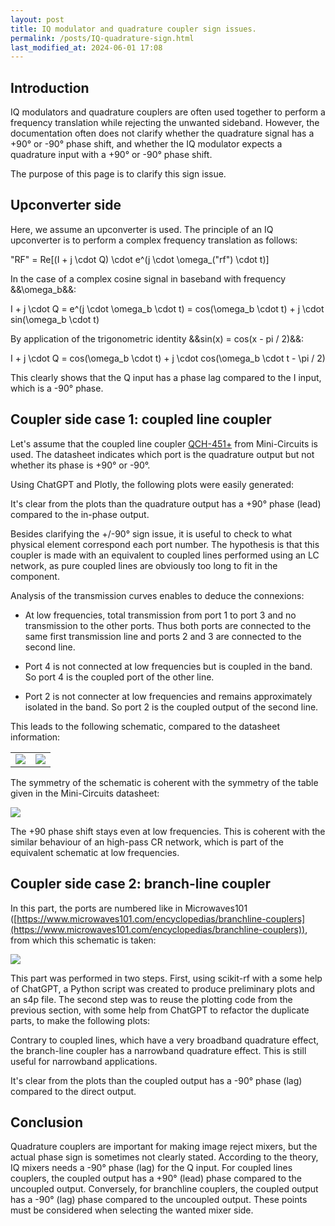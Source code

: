 ```yaml
---
layout: post
title: IQ modulator and quadrature coupler sign issues.
permalink: /posts/IQ-quadrature-sign.html
last_modified_at: 2024-06-01 17:08
---
```


## Introduction

IQ modulators and quadrature couplers are often used together to perform a frequency translation while rejecting the unwanted sideband. However, the documentation often does not clarify whether the quadrature signal has a +90° or -90° phase shift, and whether the IQ modulator expects a quadrature input with a +90° or -90° phase shift.

The purpose of this page is to clarify this sign issue.

## Upconverter side

Here, we assume an upconverter is used. The principle of an IQ upconverter is to perform a complex frequency translation as follows:

<asciimath>
"RF" = Re[(I + j \cdot Q) \cdot e^(j \cdot \omega_("rf") \cdot t)]
</asciimath>

In the case of a complex cosine signal in baseband with frequency &&\omega_b&&:

<asciimath>
I + j \cdot Q = e^(j \cdot \omega_b \cdot t) = cos(\omega_b \cdot t) + j \cdot sin(\omega_b \cdot t)
</asciimath>

By application of the trigonometric identity &&sin(x) = cos(x - pi / 2)&&:

<asciimath>
I + j \cdot Q = cos(\omega_b \cdot t) + j \cdot cos(\omega_b \cdot t - \pi / 2)
</asciimath>

This clearly shows that the Q input has a phase lag compared to the I input, which is a -90° phase.

## Coupler side case 1: coupled line coupler

Let's assume that the coupled line coupler [QCH-451+](https://www.minicircuits.com/WebStore/dashboard.html?model=QCH-451%2B) from Mini-Circuits is used. The datasheet indicates which port is the quadrature output but not whether its phase is +90° or -90°.

Using ChatGPT and Plotly, the following plots were easily generated:

<div id="magnitude-plot-1"></div>
<div id="phase-plot-1"></div>
<div id="phase-difference-plot-1"></div>

<script>
    // Helper function to unwrap phase
    function unwrapPhase(phase) {
        let unwrappedPhase = [phase[0]];
        for (let i = 1; i < phase.length; i++) {
            let delta = phase[i] - phase[i - 1];
            if (delta > 180) {
                unwrappedPhase.push(unwrappedPhase[i - 1] + delta - 360);
            } else if (delta < -180) {
                unwrappedPhase.push(unwrappedPhase[i - 1] + delta + 360);
            } else {
                unwrappedPhase.push(unwrappedPhase[i - 1] + delta);
            }
        }
        return unwrappedPhase;
    }

    // Helper function to load and parse S4P file
    async function loadS4P(url, fmax) {
        const response = await fetch(url);
        const s4pText = await response.text();
        
        const lines = s4pText.split('\n');
        let freq = [];
        let s11 = [], s21 = [], s31 = [], s41 = [];
        let phase11 = [], phase21 = [], phase31 = [], phase41 = [];

        for (let line of lines) {
            line = line.trim();
            if (line.startsWith('!') || line.startsWith('#') || line.length === 0) {
                continue;
            }

            const parts = line.split(/\s+/);
            if (parts.length >= 9) {
                const frequency = parseFloat(parts[0]);
                if (frequency <= fmax) {
                    freq.push(frequency);
                    const re11 = parseFloat(parts[1]);
                    const im11 = parseFloat(parts[2]);
                    const re21 = parseFloat(parts[3]);
                    const im21 = parseFloat(parts[4]);
                    const re31 = parseFloat(parts[5]);
                    const im31 = parseFloat(parts[6]);
                    const re41 = parseFloat(parts[7]);
                    const im41 = parseFloat(parts[8]);
                    
                    s11.push(20 * Math.log10(Math.sqrt(re11 ** 2 + im11 ** 2)));
                    s21.push(20 * Math.log10(Math.sqrt(re21 ** 2 + im21 ** 2)));
                    s31.push(20 * Math.log10(Math.sqrt(re31 ** 2 + im31 ** 2)));
                    s41.push(20 * Math.log10(Math.sqrt(re41 ** 2 + im41 ** 2)));
                    
                    phase11.push(Math.atan2(im11, re11) * (180 / Math.PI));
                    phase21.push(Math.atan2(im21, re21) * (180 / Math.PI));
                    phase31.push(Math.atan2(im31, re31) * (180 / Math.PI));
                    phase41.push(Math.atan2(im41, re41) * (180 / Math.PI));
                }
            }
        }
        return { freq, s11, s21, s31, s41, phase11, phase21, phase31, phase41 };
    }

    async function fetchAndPlot_1() {
        url = "../posts/IQ-quadrature-sign/QCH_451+_UN1_+25DEGC.S4P";  // FIXME: temp fix.
        const data = await loadS4P(url, 500e6);
        
        // Unwrap phase
        data.phase31 = unwrapPhase(data.phase31);
        data.phase41 = unwrapPhase(data.phase41);

        // Calculate phase difference
        let phaseDiff = data.phase41.map((p41, index) => p41 - data.phase31[index]);

        // Plotting magnitude using Plotly
        const magData = [
            { x: data.freq, y: data.s11, mode: 'lines', name: 'S11 Magnitude' },
            { x: data.freq, y: data.s21, mode: 'lines', name: 'S21 Magnitude' },
            { x: data.freq, y: data.s31, mode: 'lines', name: 'S31 Magnitude' },
            { x: data.freq, y: data.s41, mode: 'lines', name: 'S41 Magnitude' }
        ];

        const magLayout = {
            title: 'S-Parameters Magnitude Plot (0 to 500 MHz)',
            xaxis: { title: 'Frequency (Hz)', range: [0, 500e6] },
            yaxis: { title: 'Magnitude (dB)', range: [-50, 0] }
        };

        Plotly.newPlot('magnitude-plot-1', magData, magLayout);

        // Plotting phase using Plotly
        const phaseData = [
            { x: data.freq, y: data.phase31, mode: 'lines', name: 'S31 Phase' },
            { x: data.freq, y: data.phase41, mode: 'lines', name: 'S41 Phase' }
        ];

        const phaseLayout = {
            title: 'S-Parameters Phase Plot (0 to 500 MHz)',
            xaxis: { title: 'Frequency (Hz)', range: [0, 500e6] },
            yaxis: { title: 'Phase (Degrees)' }
        };

        Plotly.newPlot('phase-plot-1', phaseData, phaseLayout);

        // Plotting phase difference using Plotly
        const phaseDiffData = [
            { x: data.freq, y: phaseDiff, mode: 'lines', name: 'Phase Difference (S41 - S31)' }
        ];

        const phaseDiffLayout = {
            title: 'Phase Difference Plot (S41 - S31)',
            xaxis: { title: 'Frequency (Hz)', range: [0, 500e6] },
            yaxis: { title: 'Phase Difference (Degrees)' }
        };

        Plotly.newPlot('phase-difference-plot-1', phaseDiffData, phaseDiffLayout);
    }

    fetchAndPlot_1();
</script>

It's clear from the plots than the quadrature output has a +90° phase (lead) compared to the in-phase output.

Besides clarifying the +/-90° sign issue, it is useful to check to what physical element correspond each port number. The hypothesis is that this coupler is made with an equivalent to coupled lines performed using an LC network, as pure coupled lines are obviously too long to fit in the component.

Analysis of the transmission curves enables to deduce the connexions:

* At low frequencies, total transmission from port 1 to port 3 and no transmission to the other ports. Thus both ports are connected to the same first transmission line and ports 2 and 3 are connected to the second line.

* Port 4 is not connected at low frequencies but is coupled in the band. So port 4 is the coupled port of the other line.

* Port 2 is not connecter at low frequencies and remains approximately isolated in the band. So port 2 is the coupled output of the second line.

This leads to the following schematic, compared to the datasheet information:

<!-- FIXME: Add alt textes and titles. -->
<table>
<tr>
<td>
<img src="{{ '/posts/IQ-quadrature-sign/mini-circuits-pins.svg' | relative_url }}" >
</td>
<td>
<img src="{{ '/posts/IQ-quadrature-sign/qch-451+-1.svg' | relative_url }}" >
</td>
</tr>
</table>

The symmetry of the schematic is coherent with the symmetry of the table given in the Mini-Circuits datasheet:

<img src="{{ '/posts/IQ-quadrature-sign/qch-451+-2.svg' | relative_url }}" >

The +90 phase shift stays even at low frequencies. This is coherent with the similar behaviour of an high-pass CR network, which is part of the equivalent schematic at low frequencies.

## Coupler side case 2: branch-line coupler

In this part, the ports are numbered like in Microwaves101 ([https://www.microwaves101.com/encyclopedias/branchline-couplers](https://www.microwaves101.com/encyclopedias/branchline-couplers)), from which this schematic is taken:

<img src="{{ '/posts/IQ-quadrature-sign/quadrature-coupler.jpg' | relative_url }}">

This part was performed in two steps. First, using scikit-rf with a some help of ChatGPT, a Python script was created to produce preliminary plots and an s4p file.  The second step was to reuse the plotting code from the previous section, with some help from ChatGPT to refactor the duplicate parts, to make the following plots:

<div id="magnitude-plot-2"></div>
<div id="phase-plot-2"></div>
<div id="phase-difference-plot-2"></div>

<script>
    async function fetchAndPlot_2() {
        url = "../posts/IQ-quadrature-sign/branchline_coupler.s4p";  // FIXME: temp fix.
        const data = await loadS4P(url, 2e9);
        
        // Unwrap phase
        data.phase21 = unwrapPhase(data.phase21);
        data.phase31 = unwrapPhase(data.phase31);

        // Calculate phase difference
        let phaseDiff = data.phase31.map((p31, index) => p31 - data.phase21[index]);

        // Plotting magnitude using Plotly
        const magData = [
            { x: data.freq, y: data.s11, mode: 'lines', name: 'S11 Magnitude' },
            { x: data.freq, y: data.s21, mode: 'lines', name: 'S21 Magnitude' },
            { x: data.freq, y: data.s31, mode: 'lines', name: 'S31 Magnitude' },
            { x: data.freq, y: data.s41, mode: 'lines', name: 'S41 Magnitude' }
        ];

        const magLayout = {
            title: 'S-Parameters Magnitude Plot (0 to 2 GHz)',
            xaxis: { title: 'Frequency (Hz)', range: [0, 2e9] },
            yaxis: { title: 'Magnitude (dB)', range: [-50, 0] }
        };

        Plotly.newPlot('magnitude-plot-2', magData, magLayout);

        // Plotting phase using Plotly
        const phaseData = [
            { x: data.freq, y: data.phase21, mode: 'lines', name: 'S21 Phase' },
            { x: data.freq, y: data.phase31, mode: 'lines', name: 'S31 Phase' }
        ];

        const phaseLayout = {
            title: 'S-Parameters Phase Plot (0 to 2 GHz)',
            xaxis: { title: 'Frequency (Hz)', range: [0, 2e9] },
            yaxis: { title: 'Phase (Degrees)' }
        };

        Plotly.newPlot('phase-plot-2', phaseData, phaseLayout);

        // Plotting phase difference using Plotly
        const phaseDiffData = [
            { x: data.freq, y: phaseDiff, mode: 'lines', name: 'Phase Difference (S31 - S21)' }
        ];

        const phaseDiffLayout = {
            title: 'Phase Difference Plot (S31 - S21)',
            xaxis: { title: 'Frequency (Hz)', range: [0, 2e9] },
            yaxis: { title: 'Phase Difference (Degrees)' }
        };

        Plotly.newPlot('phase-difference-plot-2', phaseDiffData, phaseDiffLayout);
    }

    fetchAndPlot_2();
</script>

Contrary to coupled lines, which have a very broadband quadrature effect, the branch-line coupler has a narrowband quadrature effect. This is still useful for narrowband applications.

It's clear from the plots than the coupled output has a -90° phase (lag) compared to the direct output.

## Conclusion

Quadrature couplers are important for making image reject mixers, but the actual phase sign is sometimes not clearly stated. According to the theory, IQ mixers needs a -90° phase (lag) for the Q input. For coupled lines couplers, the coupled output has a +90° (lead) phase compared to the uncoupled output. Conversely, for branchline couplers, the coupled output has a -90° (lag) phase compared to the uncoupled output. These points must be considered when selecting the wanted mixer side.
